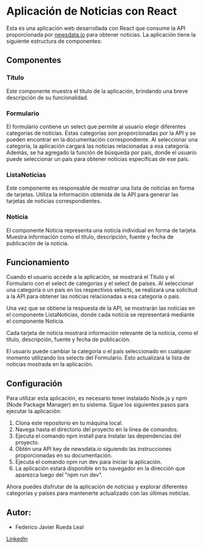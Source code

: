 # Aplicación de Noticias con React

Esta es una aplicación web desarrollada con React que consume la API proporcionada por [newsdata.io](https://newsdata.io/docs) para obtener noticias. La aplicación tiene la siguiente estructura de componentes:

## Componentes

### Título
Este componente muestra el título de la aplicación, brindando una breve descripción de su funcionalidad.

### Formulario
El formulario contiene un select que permite al usuario elegir diferentes categorías de noticias. Estas categorías son proporcionadas por la API y se pueden encontrar en la documentación correspondiente. Al seleccionar una categoría, la aplicación cargará las noticias relacionadas a esa categoría. Además, se ha agregado la función de búsqueda por país, donde el usuario puede seleccionar un país para obtener noticias específicas de ese país.

### ListaNoticias
Este componente es responsable de mostrar una lista de noticias en forma de tarjetas. Utiliza la información obtenida de la API para generar las tarjetas de noticias correspondientes.

### Noticia
El componente Noticia representa una noticia individual en forma de tarjeta. Muestra información como el título, descripción, fuente y fecha de publicación de la noticia.

## Funcionamiento

Cuando el usuario accede a la aplicación, se mostrará el Título y el Formulario con el select de categorías y el select de países. Al seleccionar una categoría o un país en los respectivos selects, se realizará una solicitud a la API para obtener las noticias relacionadas a esa categoría o país.

Una vez que se obtiene la respuesta de la API, se mostrarán las noticias en el componente ListaNoticias, donde cada noticia se representará mediante el componente Noticia.

Cada tarjeta de noticia mostrará información relevante de la noticia, como el título, descripción, fuente y fecha de publicación.

El usuario puede cambiar la categoría o el país seleccionado en cualquier momento utilizando los selects del Formulario. Esto actualizará la lista de noticias mostrada en la aplicación.

## Configuración

Para utilizar esta aplicación, es necesario tener instalado Node.js y npm (Node Package Manager) en tu sistema. Sigue los siguientes pasos para ejecutar la aplicación:

1. Clona este repositorio en tu máquina local.
2. Navega hasta el directorio del proyecto en la línea de comandos.
3. Ejecuta el comando npm install para instalar las dependencias del proyecto.
4. Obtén una API key de newsdata.io siguiendo las instrucciones proporcionadas en su documentación.
5. Ejecuta el comando npm run dev para iniciar la aplicación.
6. La aplicación estará disponible en tu navegador en la dirección que aparezca luego del "npm run dev".

Ahora puedes disfrutar de la aplicación de noticias y explorar diferentes categorías y países para mantenerte actualizado con las últimas noticias.

## Autor:
+ Federico Javier Rueda Leal

[LinkedIn](www.linkedin.com/in/federico-rueda-leal)
